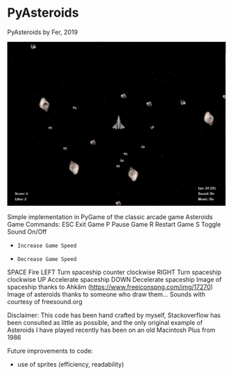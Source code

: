 # PyAsteroids

PyAsteroids by Fer, 2019

![Alt text](PyAsteroids.png?raw=true "Title")

Simple implementation in PyGame of the classic arcade game Asteroids
Game Commands:
ESC   Exit Game
P     Pause Game
R     Restart Game
S     Toggle Sound On/Off
+     Increase Game Speed
-     Decrease Game Speed
SPACE Fire
LEFT  Turn spaceship counter clockwise
RIGHT Turn spaceship clockwise
UP    Accelerate spaceship
DOWN  Decelerate spaceship
Image of spaceship thanks to Ahkâm (https://www.freeiconspng.com/img/17270)
Image of asteroids thanks to someone who draw them...
Sounds with courtesy of freesound.org

Disclaimer: This code has been hand crafted by myself, Stackoverflow has been consulted as little as possible,
 and the only original example of Asteroids I have played recently has been on an old Macintosh Plus from 1986

Future improvements to code:
- use of sprites (efficiency, readability)


